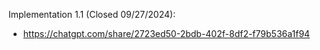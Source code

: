 Implementation 1.1 (Closed 09/27/2024):

- https://chatgpt.com/share/2723ed50-2bdb-402f-8df2-f79b536a1f94
